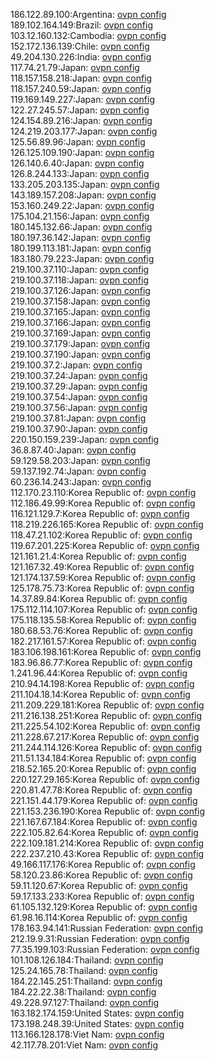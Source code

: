 186.122.89.100:Argentina: [ovpn config](vpn/186_122_89_100.ovpn)  
189.102.164.149:Brazil: [ovpn config](vpn/189_102_164_149.ovpn)  
103.12.160.132:Cambodia: [ovpn config](vpn/103_12_160_132.ovpn)  
152.172.136.139:Chile: [ovpn config](vpn/152_172_136_139.ovpn)  
49.204.130.226:India: [ovpn config](vpn/49_204_130_226.ovpn)  
117.74.21.79:Japan: [ovpn config](vpn/117_74_21_79.ovpn)  
118.157.158.218:Japan: [ovpn config](vpn/118_157_158_218.ovpn)  
118.157.240.59:Japan: [ovpn config](vpn/118_157_240_59.ovpn)  
119.169.149.227:Japan: [ovpn config](vpn/119_169_149_227.ovpn)  
122.27.245.57:Japan: [ovpn config](vpn/122_27_245_57.ovpn)  
124.154.89.216:Japan: [ovpn config](vpn/124_154_89_216.ovpn)  
124.219.203.177:Japan: [ovpn config](vpn/124_219_203_177.ovpn)  
125.56.89.96:Japan: [ovpn config](vpn/125_56_89_96.ovpn)  
126.125.109.190:Japan: [ovpn config](vpn/126_125_109_190.ovpn)  
126.140.6.40:Japan: [ovpn config](vpn/126_140_6_40.ovpn)  
126.8.244.133:Japan: [ovpn config](vpn/126_8_244_133.ovpn)  
133.205.203.135:Japan: [ovpn config](vpn/133_205_203_135.ovpn)  
143.189.157.208:Japan: [ovpn config](vpn/143_189_157_208.ovpn)  
153.160.249.22:Japan: [ovpn config](vpn/153_160_249_22.ovpn)  
175.104.21.156:Japan: [ovpn config](vpn/175_104_21_156.ovpn)  
180.145.132.66:Japan: [ovpn config](vpn/180_145_132_66.ovpn)  
180.197.36.142:Japan: [ovpn config](vpn/180_197_36_142.ovpn)  
180.199.113.181:Japan: [ovpn config](vpn/180_199_113_181.ovpn)  
183.180.79.223:Japan: [ovpn config](vpn/183_180_79_223.ovpn)  
219.100.37.110:Japan: [ovpn config](vpn/219_100_37_110.ovpn)  
219.100.37.118:Japan: [ovpn config](vpn/219_100_37_118.ovpn)  
219.100.37.126:Japan: [ovpn config](vpn/219_100_37_126.ovpn)  
219.100.37.158:Japan: [ovpn config](vpn/219_100_37_158.ovpn)  
219.100.37.165:Japan: [ovpn config](vpn/219_100_37_165.ovpn)  
219.100.37.166:Japan: [ovpn config](vpn/219_100_37_166.ovpn)  
219.100.37.169:Japan: [ovpn config](vpn/219_100_37_169.ovpn)  
219.100.37.179:Japan: [ovpn config](vpn/219_100_37_179.ovpn)  
219.100.37.190:Japan: [ovpn config](vpn/219_100_37_190.ovpn)  
219.100.37.2:Japan: [ovpn config](vpn/219_100_37_2.ovpn)  
219.100.37.24:Japan: [ovpn config](vpn/219_100_37_24.ovpn)  
219.100.37.29:Japan: [ovpn config](vpn/219_100_37_29.ovpn)  
219.100.37.54:Japan: [ovpn config](vpn/219_100_37_54.ovpn)  
219.100.37.56:Japan: [ovpn config](vpn/219_100_37_56.ovpn)  
219.100.37.81:Japan: [ovpn config](vpn/219_100_37_81.ovpn)  
219.100.37.90:Japan: [ovpn config](vpn/219_100_37_90.ovpn)  
220.150.159.239:Japan: [ovpn config](vpn/220_150_159_239.ovpn)  
36.8.87.40:Japan: [ovpn config](vpn/36_8_87_40.ovpn)  
59.129.58.203:Japan: [ovpn config](vpn/59_129_58_203.ovpn)  
59.137.192.74:Japan: [ovpn config](vpn/59_137_192_74.ovpn)  
60.236.14.243:Japan: [ovpn config](vpn/60_236_14_243.ovpn)  
112.170.23.110:Korea Republic of: [ovpn config](vpn/112_170_23_110.ovpn)  
112.186.49.99:Korea Republic of: [ovpn config](vpn/112_186_49_99.ovpn)  
116.121.129.7:Korea Republic of: [ovpn config](vpn/116_121_129_7.ovpn)  
118.219.226.165:Korea Republic of: [ovpn config](vpn/118_219_226_165.ovpn)  
118.47.21.102:Korea Republic of: [ovpn config](vpn/118_47_21_102.ovpn)  
119.67.201.225:Korea Republic of: [ovpn config](vpn/119_67_201_225.ovpn)  
121.161.21.4:Korea Republic of: [ovpn config](vpn/121_161_21_4.ovpn)  
121.167.32.49:Korea Republic of: [ovpn config](vpn/121_167_32_49.ovpn)  
121.174.137.59:Korea Republic of: [ovpn config](vpn/121_174_137_59.ovpn)  
125.178.75.73:Korea Republic of: [ovpn config](vpn/125_178_75_73.ovpn)  
14.37.89.84:Korea Republic of: [ovpn config](vpn/14_37_89_84.ovpn)  
175.112.114.107:Korea Republic of: [ovpn config](vpn/175_112_114_107.ovpn)  
175.118.135.58:Korea Republic of: [ovpn config](vpn/175_118_135_58.ovpn)  
180.68.53.76:Korea Republic of: [ovpn config](vpn/180_68_53_76.ovpn)  
182.217.161.57:Korea Republic of: [ovpn config](vpn/182_217_161_57.ovpn)  
183.106.198.161:Korea Republic of: [ovpn config](vpn/183_106_198_161.ovpn)  
183.96.86.77:Korea Republic of: [ovpn config](vpn/183_96_86_77.ovpn)  
1.241.96.44:Korea Republic of: [ovpn config](vpn/1_241_96_44.ovpn)  
210.94.14.198:Korea Republic of: [ovpn config](vpn/210_94_14_198.ovpn)  
211.104.18.14:Korea Republic of: [ovpn config](vpn/211_104_18_14.ovpn)  
211.209.229.181:Korea Republic of: [ovpn config](vpn/211_209_229_181.ovpn)  
211.216.138.251:Korea Republic of: [ovpn config](vpn/211_216_138_251.ovpn)  
211.225.54.102:Korea Republic of: [ovpn config](vpn/211_225_54_102.ovpn)  
211.228.67.217:Korea Republic of: [ovpn config](vpn/211_228_67_217.ovpn)  
211.244.114.126:Korea Republic of: [ovpn config](vpn/211_244_114_126.ovpn)  
211.51.134.184:Korea Republic of: [ovpn config](vpn/211_51_134_184.ovpn)  
218.52.165.20:Korea Republic of: [ovpn config](vpn/218_52_165_20.ovpn)  
220.127.29.165:Korea Republic of: [ovpn config](vpn/220_127_29_165.ovpn)  
220.81.47.78:Korea Republic of: [ovpn config](vpn/220_81_47_78.ovpn)  
221.151.44.179:Korea Republic of: [ovpn config](vpn/221_151_44_179.ovpn)  
221.153.236.190:Korea Republic of: [ovpn config](vpn/221_153_236_190.ovpn)  
221.167.67.184:Korea Republic of: [ovpn config](vpn/221_167_67_184.ovpn)  
222.105.82.64:Korea Republic of: [ovpn config](vpn/222_105_82_64.ovpn)  
222.109.181.214:Korea Republic of: [ovpn config](vpn/222_109_181_214.ovpn)  
222.237.210.43:Korea Republic of: [ovpn config](vpn/222_237_210_43.ovpn)  
49.166.117.176:Korea Republic of: [ovpn config](vpn/49_166_117_176.ovpn)  
58.120.23.86:Korea Republic of: [ovpn config](vpn/58_120_23_86.ovpn)  
59.11.120.67:Korea Republic of: [ovpn config](vpn/59_11_120_67.ovpn)  
59.17.133.233:Korea Republic of: [ovpn config](vpn/59_17_133_233.ovpn)  
61.105.132.129:Korea Republic of: [ovpn config](vpn/61_105_132_129.ovpn)  
61.98.16.114:Korea Republic of: [ovpn config](vpn/61_98_16_114.ovpn)  
178.163.94.141:Russian Federation: [ovpn config](vpn/178_163_94_141.ovpn)  
212.19.9.31:Russian Federation: [ovpn config](vpn/212_19_9_31.ovpn)  
77.35.199.103:Russian Federation: [ovpn config](vpn/77_35_199_103.ovpn)  
101.108.126.184:Thailand: [ovpn config](vpn/101_108_126_184.ovpn)  
125.24.165.78:Thailand: [ovpn config](vpn/125_24_165_78.ovpn)  
184.22.145.251:Thailand: [ovpn config](vpn/184_22_145_251.ovpn)  
184.22.22.38:Thailand: [ovpn config](vpn/184_22_22_38.ovpn)  
49.228.97.127:Thailand: [ovpn config](vpn/49_228_97_127.ovpn)  
163.182.174.159:United States: [ovpn config](vpn/163_182_174_159.ovpn)  
173.198.248.39:United States: [ovpn config](vpn/173_198_248_39.ovpn)  
113.166.128.178:Viet Nam: [ovpn config](vpn/113_166_128_178.ovpn)  
42.117.78.201:Viet Nam: [ovpn config](vpn/42_117_78_201.ovpn)  
